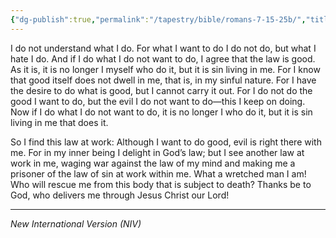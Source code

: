```yaml
---
{"dg-publish":true,"permalink":"/tapestry/bible/romans-7-15-25b/","title":"Romans 7:15–25b","tags":["bible","bible-verse"],"dgHomeLink":true,"dgShowLocalGraph":true,"dgEnableSearch":true}
---
```


 I do not understand what I do. For what I want to do I do not do, but what I hate I do. And if I do what I do not want to do, I agree that the law is good. As it is, it is no longer I myself who do it, but it is sin living in me.  For I know that good itself does not dwell in me, that is, in my sinful nature. For I have the desire to do what is good, but I cannot carry it out. For I do not do the good I want to do, but the evil I do not want to do—this I keep on doing.  Now if I do what I do not want to do, it is no longer I who do it, but it is sin living in me that does it.

 So I find this law at work: Although I want to do good, evil is right there with me.  For in my inner being I delight in God’s law; but I see another law at work in me, waging war against the law of my mind and making me a prisoner of the law of sin at work within me.  What a wretched man I am! Who will rescue me from this body that is subject to death? Thanks be to God, who delivers me through Jesus Christ our Lord!


---
*New International Version (NIV)*